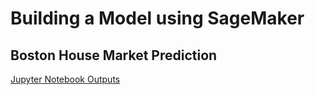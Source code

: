 # Building a Model using SageMaker

## Boston House Market Prediction

[Jupyter Notebook Outputs](./notebooks/boston_housing_xgboost_batch_transform_high_level.md)